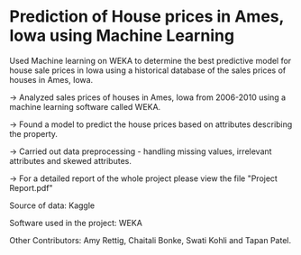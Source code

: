 #  Prediction of House prices in Ames, Iowa using Machine Learning
Used Machine learning on WEKA to determine the best predictive model for house sale prices in Iowa using a historical database of the sales prices of houses in Ames, Iowa.

-> Analyzed sales prices of houses in Ames, Iowa from 2006-2010 using a machine learning software called WEKA.

-> Found a model to predict the house prices based on attributes describing the property.

-> Carried out data preprocessing - handling missing values, irrelevant attributes and skewed attributes. 

-> For a detailed report of the whole project please view the file "Project Report.pdf"

Source of data: Kaggle 

Software used in the project: WEKA

Other Contributors: Amy Rettig, Chaitali Bonke, Swati Kohli and Tapan Patel.

